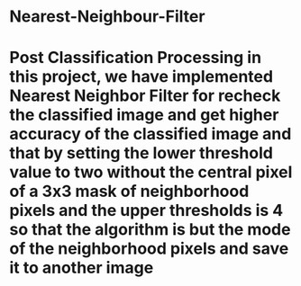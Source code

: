 # Nearest-Neighbour-Filter
# Post Classification Processing  in this project, we have implemented Nearest Neighbor Filter for recheck the classified image and get higher accuracy of the classified image and that by setting the lower threshold value to two without the central pixel of a 3x3 mask of neighborhood pixels and the upper thresholds  is 4 so that the algorithm is but the mode of the neighborhood pixels and save it to another image

